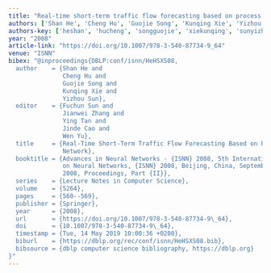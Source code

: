 ```yaml
---
title: "Real-time short-term traffic flow forecasting based on process neural network"
authors: ['Shan He', 'Cheng Hu', 'Guojie Song', 'Kunqing Xie', 'Yizhou Sun']
authors-key: ['heshan', 'hucheng', 'songguojie', 'xiekunqing', 'sunyizhou']
year: "2008"
article-link: "https://doi.org/10.1007/978-3-540-87734-9_64"
venue: "ISNN"
bibex: "@inproceedings{DBLP:conf/isnn/HeHSXS08,
  author    = {Shan He and
               Cheng Hu and
               Guojie Song and
               Kunqing Xie and
               Yizhou Sun},
  editor    = {Fuchun Sun and
               Jianwei Zhang and
               Ying Tan and
               Jinde Cao and
               Wen Yu},
  title     = {Real-Time Short-Term Traffic Flow Forecasting Based on Process Neural
               Network},
  booktitle = {Advances in Neural Networks - {ISNN} 2008, 5th International Symposium
               on Neural Networks, {ISNN} 2008, Beijing, China, September 24-28,
               2008, Proceedings, Part {II}},
  series    = {Lecture Notes in Computer Science},
  volume    = {5264},
  pages     = {560--569},
  publisher = {Springer},
  year      = {2008},
  url       = {https://doi.org/10.1007/978-3-540-87734-9\_64},
  doi       = {10.1007/978-3-540-87734-9\_64},
  timestamp = {Tue, 14 May 2019 10:00:36 +0200},
  biburl    = {https://dblp.org/rec/conf/isnn/HeHSXS08.bib},
  bibsource = {dblp computer science bibliography, https://dblp.org}
}"
---
```


